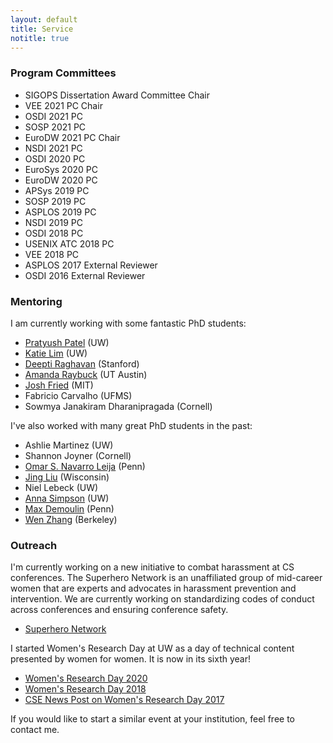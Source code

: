 ```yaml
---
layout: default
title: Service
notitle: true
---
```


### Program Committees

* SIGOPS Dissertation Award Committee Chair
* VEE 2021 PC Chair
* OSDI 2021 PC
* SOSP 2021 PC
* EuroDW 2021 PC Chair
* NSDI 2021 PC
* OSDI 2020 PC
* EuroSys 2020 PC
* EuroDW 2020 PC
* APSys 2019 PC
* SOSP 2019 PC
* ASPLOS 2019 PC
* NSDI 2019 PC
* OSDI 2018 PC
* USENIX ATC 2018 PC
* VEE 2018 PC
* ASPLOS 2017 External Reviewer
* OSDI 2016 External Reviewer

### Mentoring
I am currently working with some fantastic PhD students:

* [Pratyush Patel](https://homes.cs.washington.edu/~patelp1/) (UW)
* [Katie Lim](https://homes.cs.washington.edu/~katielim/) (UW)
* [Deepti Raghavan](https://deeptir.me/) (Stanford)
* [Amanda Raybuck](https://www.cs.utexas.edu/~ajaustin/) (UT Austin)
* [Josh Fried](https://joshfried.io) (MIT)
* Fabricio Carvalho (UFMS)
* Sowmya Janakiram Dharanipragada (Cornell)

I've also worked with many great PhD students in the past:

* Ashlie Martinez (UW)
* Shannon Joyner (Cornell)
* [Omar S. Navarro Leija](https://gatowololo.github.io/) (Penn)
* [Jing Liu](https://jingliu.xyz) (Wisconsin)
* Niel Lebeck (UW)
* [Anna Simpson](https://homes.cs.washington.edu/~aksimpso/) (UW)
* [Max Demoulin](http://www.maxdml.com/) (Penn)
* [Wen Zhang](https://people.eecs.berkeley.edu/~zhangwen/) (Berkeley)
### Outreach
I'm currently working on a new initiative to combat harassment at CS
conferences.  The Superhero Network is an unaffiliated group of mid-career women
that are experts and advocates in harassment prevention and
intervention.  We are currently working on standardizing codes of
conduct across conferences and ensuring conference safety.

* [Superhero Network](https://github.com/iyzhang/superhero-network/)

I started Women's Research Day at UW as a day of technical content
presented by women for women. It is now in its sixth year!

* [Women's Research Day 2020](http://wrd.cs.washington.edu/)
* [Women's Research Day
  2018](https://www.facebook.com/events/2085124848383890/)
* [CSE News Post on Women's Research Day 2017](https://news.cs.washington.edu/2017/04/01/allen-schools-2017-womens-research-day/)

If you would like to start a similar event at your institution, feel
free to contact me.
